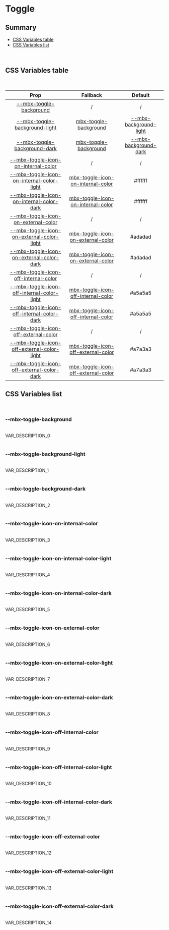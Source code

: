 # Toggle

## Summary

- [CSS Variables table](#css-variables-table)
- [CSS Variables list](#css-variables-list)

<br>

## CSS Variables table

<br>

| <div style='text-align:center;margin:auto;'>Prop</div> | <div style='text-align:center;margin:auto;'>Fallback</div> | <div style='text-align:center;margin:auto;'>Default</div> |
| ------------------------------------------------------ | ---------------------------------------------------------- | --------------------------------------------------------- |
| <div style='text-align:center;margin:auto;'>[--mbx-toggle-background](#mbx-toggle-background)</div> | <div style='text-align:center;margin:auto;'>/</div> | <div style='text-align:center;margin:auto;'>/</div> |
| <div style='text-align:center;margin:auto;'>[--mbx-toggle-background-light](#mbx-toggle-background-light)</div> | <div style='text-align:center;margin:auto;'>[mbx-toggle-background](#mbx-toggle-background)</div> | <div style='text-align:center;margin:auto;'>[--mbx-background-light](global-css-vars.md#mbx-background-light)</div> |
| <div style='text-align:center;margin:auto;'>[--mbx-toggle-background-dark](#mbx-toggle-background-dark)</div> | <div style='text-align:center;margin:auto;'>[mbx-toggle-background](#mbx-toggle-background)</div> | <div style='text-align:center;margin:auto;'>[--mbx-background-dark](global-css-vars.md#mbx-background-dark)</div> |
| <div style='text-align:center;margin:auto;'>[--mbx-toggle-icon-on-internal-color](#mbx-toggle-icon-on-internal-color)</div> | <div style='text-align:center;margin:auto;'>/</div> | <div style='text-align:center;margin:auto;'>/</div> |
| <div style='text-align:center;margin:auto;'>[--mbx-toggle-icon-on-internal-color-light](#mbx-toggle-icon-on-internal-color-light)</div> | <div style='text-align:center;margin:auto;'>[mbx-toggle-icon-on-internal-color](#mbx-toggle-icon-on-internal-color)</div> | <div style='text-align:center;margin:auto;'>#ffffff</div> |
| <div style='text-align:center;margin:auto;'>[--mbx-toggle-icon-on-internal-color-dark](#mbx-toggle-icon-on-internal-color-dark)</div> | <div style='text-align:center;margin:auto;'>[mbx-toggle-icon-on-internal-color](#mbx-toggle-icon-on-internal-color)</div> | <div style='text-align:center;margin:auto;'>#ffffff</div> |
| <div style='text-align:center;margin:auto;'>[--mbx-toggle-icon-on-external-color](#mbx-toggle-icon-on-external-color)</div> | <div style='text-align:center;margin:auto;'>/</div> | <div style='text-align:center;margin:auto;'>/</div> |
| <div style='text-align:center;margin:auto;'>[--mbx-toggle-icon-on-external-color-light](#mbx-toggle-icon-on-external-color-light)</div> | <div style='text-align:center;margin:auto;'>[mbx-toggle-icon-on-external-color](#mbx-toggle-icon-on-external-color)</div> | <div style='text-align:center;margin:auto;'>#adadad</div> |
| <div style='text-align:center;margin:auto;'>[--mbx-toggle-icon-on-external-color-dark](#mbx-toggle-icon-on-external-color-dark)</div> | <div style='text-align:center;margin:auto;'>[mbx-toggle-icon-on-external-color](#mbx-toggle-icon-on-external-color)</div> | <div style='text-align:center;margin:auto;'>#adadad</div> |
| <div style='text-align:center;margin:auto;'>[--mbx-toggle-icon-off-internal-color](#mbx-toggle-icon-off-internal-color)</div> | <div style='text-align:center;margin:auto;'>/</div> | <div style='text-align:center;margin:auto;'>/</div> |
| <div style='text-align:center;margin:auto;'>[--mbx-toggle-icon-off-internal-color-light](#mbx-toggle-icon-off-internal-color-light)</div> | <div style='text-align:center;margin:auto;'>[mbx-toggle-icon-off-internal-color](#mbx-toggle-icon-off-internal-color)</div> | <div style='text-align:center;margin:auto;'>#a5a5a5</div> |
| <div style='text-align:center;margin:auto;'>[--mbx-toggle-icon-off-internal-color-dark](#mbx-toggle-icon-off-internal-color-dark)</div> | <div style='text-align:center;margin:auto;'>[mbx-toggle-icon-off-internal-color](#mbx-toggle-icon-off-internal-color)</div> | <div style='text-align:center;margin:auto;'>#a5a5a5</div> |
| <div style='text-align:center;margin:auto;'>[--mbx-toggle-icon-off-external-color](#mbx-toggle-icon-off-external-color)</div> | <div style='text-align:center;margin:auto;'>/</div> | <div style='text-align:center;margin:auto;'>/</div> |
| <div style='text-align:center;margin:auto;'>[--mbx-toggle-icon-off-external-color-light](#mbx-toggle-icon-off-external-color-light)</div> | <div style='text-align:center;margin:auto;'>[mbx-toggle-icon-off-external-color](#mbx-toggle-icon-off-external-color)</div> | <div style='text-align:center;margin:auto;'>#a7a3a3</div> |
| <div style='text-align:center;margin:auto;'>[--mbx-toggle-icon-off-external-color-dark](#mbx-toggle-icon-off-external-color-dark)</div> | <div style='text-align:center;margin:auto;'>[mbx-toggle-icon-off-external-color](#mbx-toggle-icon-off-external-color)</div> | <div style='text-align:center;margin:auto;'>#a7a3a3</div> |


## CSS Variables list

<br>

### --mbx-toggle-background

<br>VAR_DESCRIPTION_0<br><br>
### --mbx-toggle-background-light

<br>VAR_DESCRIPTION_1<br><br>
### --mbx-toggle-background-dark

<br>VAR_DESCRIPTION_2<br><br>
### --mbx-toggle-icon-on-internal-color

<br>VAR_DESCRIPTION_3<br><br>
### --mbx-toggle-icon-on-internal-color-light

<br>VAR_DESCRIPTION_4<br><br>
### --mbx-toggle-icon-on-internal-color-dark

<br>VAR_DESCRIPTION_5<br><br>
### --mbx-toggle-icon-on-external-color

<br>VAR_DESCRIPTION_6<br><br>
### --mbx-toggle-icon-on-external-color-light

<br>VAR_DESCRIPTION_7<br><br>
### --mbx-toggle-icon-on-external-color-dark

<br>VAR_DESCRIPTION_8<br><br>
### --mbx-toggle-icon-off-internal-color

<br>VAR_DESCRIPTION_9<br><br>
### --mbx-toggle-icon-off-internal-color-light

<br>VAR_DESCRIPTION_10<br><br>
### --mbx-toggle-icon-off-internal-color-dark

<br>VAR_DESCRIPTION_11<br><br>
### --mbx-toggle-icon-off-external-color

<br>VAR_DESCRIPTION_12<br><br>
### --mbx-toggle-icon-off-external-color-light

<br>VAR_DESCRIPTION_13<br><br>
### --mbx-toggle-icon-off-external-color-dark

<br>VAR_DESCRIPTION_14<br><br>

